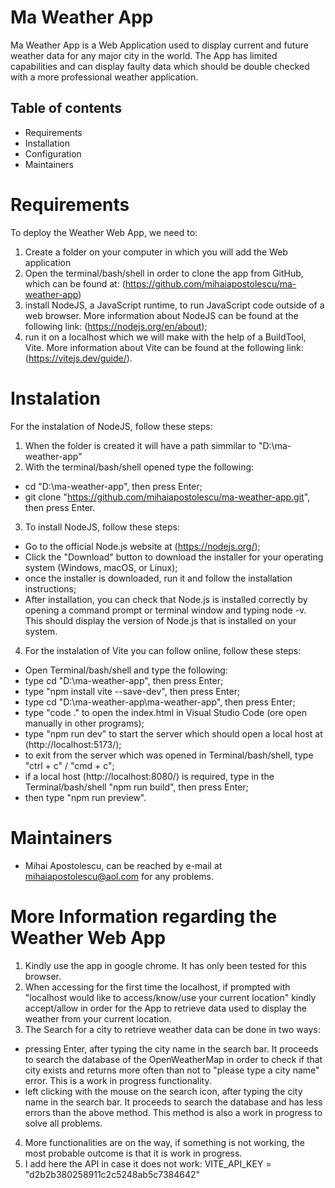 # Ma Weather App

Ma Weather App is a Web Application used to display current and future weather data for any major city in the world. The App has limited capabilities and can display faulty data which should be double checked with a more professional weather application.

## Table of contents

- Requirements
- Installation
- Configuration
- Maintainers

# Requirements

To deploy the Weather Web App, we need to:
1. Create a folder on your computer in which you will add the Web application
2. Open the terminal/bash/shell in order to clone the app from GitHub, which can be found at: (https://github.com/mihaiapostolescu/ma-weather-app)
3. install NodeJS, a JavaScript runtime, to run JavaScript code outside of a web browser. More information about NodeJS can be found at the following link: (https://nodejs.org/en/about);
4. run it on a localhost which we will make with the help of a BuildTool, Vite. More information about Vite can be found at the following link: (https://vitejs.dev/guide/).

# Instalation

For the instalation of NodeJS, follow these steps:
1. When the folder is created it will have a path simmilar to "D:\ma-weather-app"
2. With the terminal/bash/shell opened type the following:
- cd "D:\ma-weather-app", then press Enter;
- git clone "https://github.com/mihaiapostolescu/ma-weather-app.git", then press Enter.
3. To install NodeJS, follow these steps:
- Go to the official Node.js website at (https://nodejs.org/);
- Click the "Download" button to download the installer for your operating system (Windows, macOS, or Linux);
- once the installer is downloaded, run it and follow the installation instructions;
- After installation, you can check that Node.js is installed correctly by opening a command prompt or terminal window and typing node -v. This should display the version of Node.js that is installed on your system.
4. For the instalation of Vite you can follow online, follow these steps:
- Open Terminal/bash/shell and type the following:
- type cd "D:\ma-weather-app", then press Enter;
- type "npm install vite --save-dev", then press Enter;
- type cd "D:\ma-weather-app\ma-weather-app", then press Enter;
- type "code ." to open the index.html in Visual Studio Code (ore open manually in other programs);
- type "npm run dev" to start the server which should open a local host at (http://localhost:5173/);
- to exit from the server which was opened in Terminal/bash/shell, type "ctrl + c" / "cmd + c";
- if a local host (http://localhost:8080/) is required, type in the Terminal/bash/shell "npm run build", then press Enter;
- then type "npm run preview".

# Maintainers

- Mihai Apostolescu, can be reached by e-mail at mihaiapostolescu@aol.com for any problems.

# More Information regarding the Weather Web App

1. Kindly use the app in google chrome. It has only been tested for this browser.
2. When accessing for the first time the localhost, if prompted with "localhost would like to access/know/use your current location" kindly accept/allow in order for the App to retrieve data used to display the weather from your current location.
3. The Search for a city to retrieve weather data can be done in two ways:
- pressing Enter, after typing the city name in the search bar. It proceeds to search the database of the OpenWeatherMap in order to check if that city exists and returns more often than not to "please type a city name" error. This is a work in progress functionality.
- left clicking with the mouse on the search icon, after typing the city name in the search bar. It proceeds to search the database and has less errors than the above method. This method is also a work in progress to solve all problems. 
4. More functionalities are on the way, if something is not working, the most probable outcome is that it is work in progress.
5. I add here the API in case it does not work: VITE_API_KEY = "d2b2b380258911c2c5248ab5c7384642"
